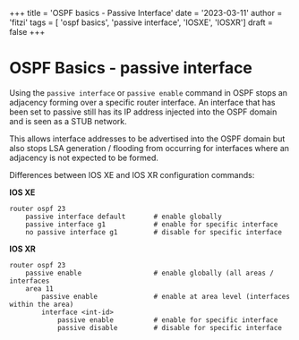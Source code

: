 +++
title = 'OSPF basics - Passive Interface'
date = '2023-03-11'
author = 'fitzi'
tags = [ 'ospf basics', 'passive interface', 'IOSXE', 'IOSXR']
draft = false
+++

# OSPF Basics - passive interface

Using the ```passive interface``` or ```passive enable``` command in OSPF stops an adjacency forming over a specific 
router interface.  An interface that has been set to passive still has its IP address injected into the OSPF domain 
and is seen as a STUB network.

This allows interface addresses to be advertised into the OSPF domain but also stops LSA generation / flooding from 
occurring for interfaces where an adjacency is not expected to be formed. 

Differences between IOS XE and IOS XR configuration commands:

**IOS XE**

```
router ospf 23
    passive interface default       # enable globally
    passive interface g1            # enable for specific interface
    no passive interface g1         # disable for specific interface
```

**IOS XR**

```
router ospf 23
    passive enable                  # enable globally (all areas / interfaces
    area 11
        passive enable              # enable at area level (interfaces within the area)
        interface <int-id>
            passive enable          # enable for specific interface
            passive disable         # disable for specific interface
```

